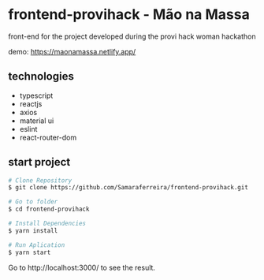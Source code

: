 # frontend-provihack - Mão na Massa

front-end for the project developed during the provi hack woman hackathon

demo: https://maonamassa.netlify.app/

## technologies

- typescript
- reactjs
- axios
- material ui
- eslint
- react-router-dom

## start project

```bash
# Clone Repository
$ git clone https://github.com/Samaraferreira/frontend-provihack.git

# Go to folder
$ cd frontend-provihack

# Install Dependencies
$ yarn install

# Run Aplication
$ yarn start
```
Go to http://localhost:3000/ to see the result.
